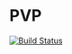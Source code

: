 # PVP

[![Build Status](https://travis-ci.org/tssund93/PVP.svg?branch=dev)](https://travis-ci.com/tssund93/PVP)
